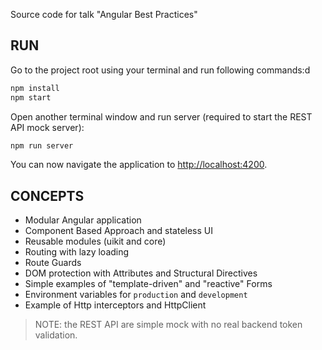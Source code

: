 Source code for talk "Angular Best Practices"

## RUN

Go to the project root using your terminal and run following commands:d

```bash
npm install
npm start
```


Open another terminal window and run server (required to start the REST API mock server):

```bash
npm run server
```

You can now navigate the application to [http://localhost:4200](http://localhost:4200). 


## CONCEPTS

* Modular Angular application
* Component Based Approach and stateless UI
* Reusable modules (uikit and core)
* Routing with lazy loading
* Route Guards
* DOM protection with Attributes and Structural Directives
* Simple examples of "template-driven" and "reactive" Forms
* Environment variables for `production` and `development` 
* Example of Http interceptors and HttpClient

> NOTE: the REST API are simple mock with no real backend token validation.

